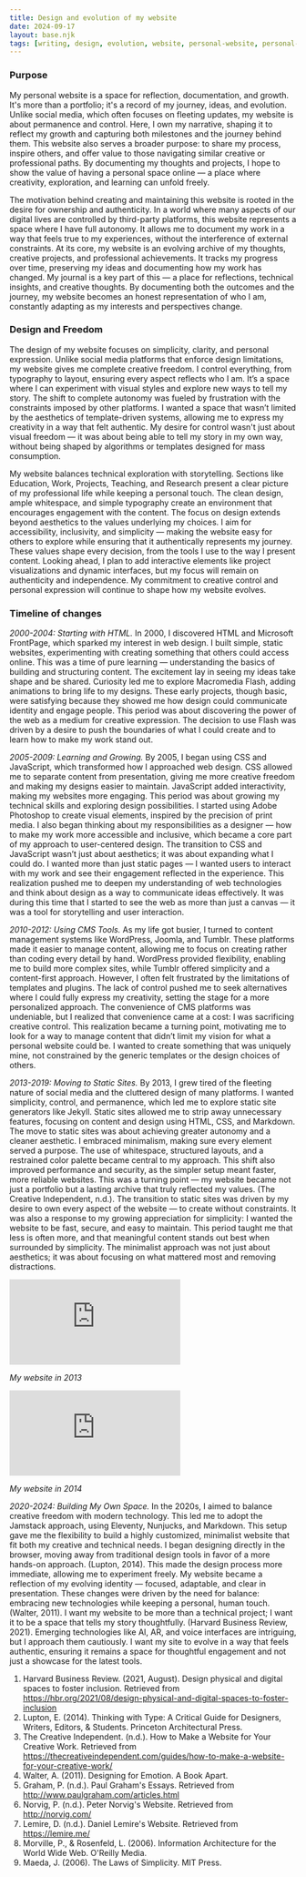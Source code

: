 ```yaml
---
title: Design and evolution of my website
date: 2024-09-17
layout: base.njk
tags: [writing, design, evolution, website, personal-website, personal-space, control, authenticity, narrative, reflection, growth]
--- 
```


### Purpose

My personal website is a space for reflection, documentation, and growth. It's more than a portfolio; it's a record of my journey, ideas, and evolution. Unlike social media, which often focuses on fleeting updates, my website is about permanence and control. Here, I own my narrative, shaping it to reflect my growth and capturing both milestones and the journey behind them. This website also serves a broader purpose: to share my process, inspire others, and offer value to those navigating similar creative or professional paths. By documenting my thoughts and projects, I hope to show the value of having a personal space online — a place where creativity, exploration, and learning can unfold freely.

The motivation behind creating and maintaining this website is rooted in the desire for ownership and authenticity. In a world where many aspects of our digital lives are controlled by third-party platforms, this website represents a space where I have full autonomy. It allows me to document my work in a way that feels true to my experiences, without the interference of external constraints. At its core, my website is an evolving archive of my thoughts, creative projects, and professional achievements. It tracks my progress over time, preserving my ideas and documenting how my work has changed. My journal is a key part of this — a place for reflections, technical insights, and creative thoughts. By documenting both the outcomes and the journey, my website becomes an honest representation of who I am, constantly adapting as my interests and perspectives change.

### Design and Freedom

The design of my website focuses on simplicity, clarity, and personal expression. Unlike social media platforms that enforce design limitations, my website gives me complete creative freedom. I control everything, from typography to layout, ensuring every aspect reflects who I am. It’s a space where I can experiment with visual styles and explore new ways to tell my story. The shift to complete autonomy was fueled by frustration with the constraints imposed by other platforms. I wanted a space that wasn’t limited by the aesthetics of template-driven systems, allowing me to express my creativity in a way that felt authentic. My desire for control wasn't just about visual freedom — it was about being able to tell my story in my own way, without being shaped by algorithms or templates designed for mass consumption.

My website balances technical exploration with storytelling. Sections like Education, Work, Projects, Teaching, and Research present a clear picture of my professional life while keeping a personal touch. The clean design, ample whitespace, and simple typography create an environment that encourages engagement with the content. The focus on design extends beyond aesthetics to the values underlying my choices. I aim for accessibility, inclusivity, and simplicity — making the website easy for others to explore while ensuring that it authentically represents my journey. These values shape every decision, from the tools I use to the way I present content. Looking ahead, I plan to add interactive elements like project visualizations and dynamic interfaces, but my focus will remain on authenticity and independence. My commitment to creative control and personal expression will continue to shape how my website evolves.

### Timeline of changes

_2000-2004: Starting with HTML._ In 2000, I discovered HTML and Microsoft FrontPage, which sparked my interest in web design. I built simple, static websites, experimenting with creating something that others could access online. This was a time of pure learning — understanding the basics of building and structuring content. The excitement lay in seeing my ideas take shape and be shared. Curiosity led me to explore Macromedia Flash, adding animations to bring life to my designs. These early projects, though basic, were satisfying because they showed me how design could communicate identity and engage people. This period was about discovering the power of the web as a medium for creative expression. The decision to use Flash was driven by a desire to push the boundaries of what I could create and to learn how to make my work stand out.

_2005-2009: Learning and Growing._ By 2005, I began using CSS and JavaScript, which transformed how I approached web design. CSS allowed me to separate content from presentation, giving me more creative freedom and making my designs easier to maintain. JavaScript added interactivity, making my websites more engaging. This period was about growing my technical skills and exploring design possibilities. I started using Adobe Photoshop to create visual elements, inspired by the precision of print media. I also began thinking about my responsibilities as a designer — how to make my work more accessible and inclusive, which became a core part of my approach to user-centered design. The transition to CSS and JavaScript wasn’t just about aesthetics; it was about expanding what I could do. I wanted more than just static pages — I wanted users to interact with my work and see their engagement reflected in the experience. This realization pushed me to deepen my understanding of web technologies and think about design as a way to communicate ideas effectively. It was during this time that I started to see the web as more than just a canvas — it was a tool for storytelling and user interaction.

_2010-2012: Using CMS Tools._ As my life got busier, I turned to content management systems like WordPress, Joomla, and Tumblr. These platforms made it easier to manage content, allowing me to focus on creating rather than coding every detail by hand. WordPress provided flexibility, enabling me to build more complex sites, while Tumblr offered simplicity and a content-first approach. However, I often felt frustrated by the limitations of templates and plugins. The lack of control pushed me to seek alternatives where I could fully express my creativity, setting the stage for a more personalized approach. The convenience of CMS platforms was undeniable, but I realized that convenience came at a cost: I was sacrificing creative control. This realization became a turning point, motivating me to look for a way to manage content that didn’t limit my vision for what a personal website could be. I wanted to create something that was uniquely mine, not constrained by the generic templates or the design choices of others.

_2013-2019: Moving to Static Sites._ By 2013, I grew tired of the fleeting nature of social media and the cluttered design of many platforms. I wanted simplicity, control, and permanence, which led me to explore static site generators like Jekyll. Static sites allowed me to strip away unnecessary features, focusing on content and design using HTML, CSS, and Markdown. The move to static sites was about achieving greater autonomy and a cleaner aesthetic. I embraced minimalism, making sure every element served a purpose. The use of whitespace, structured layouts, and a restrained color palette became central to my approach. This shift also improved performance and security, as the simpler setup meant faster, more reliable websites. This was a turning point — my website became not just a portfolio but a lasting archive that truly reflected my values. (The Creative Independent, n.d.). The transition to static sites was driven by my desire to own every aspect of the website — to create without constraints. It was also a response to my growing appreciation for simplicity: I wanted the website to be fast, secure, and easy to maintain. This period taught me that less is often more, and that meaningful content stands out best when surrounded by simplicity. The minimalist approach was not just about aesthetics; it was about focusing on what mattered most and removing distractions.

<div class="container">
<iframe class="responsive-iframe" src="https://www.youtube.com/embed/4gpAt-yYuts?si=RnLQwJ-GtOVSMfaM" title="YouTube video player" frameborder="0" allow="accelerometer; autoplay; clipboard-write; encrypted-media; gyroscope; picture-in-picture; web-share" allowfullscreen></iframe>
</div>

_My website in 2013_


<div class="container">
<iframe class="responsive-iframe" src="https://www.youtube.com/embed/1SVIbLFDy1Y?si=vKD0s3e3cZ1JhgwS" title="YouTube video player" frameborder="0" allow="accelerometer; autoplay; clipboard-write; encrypted-media; gyroscope; picture-in-picture; web-share" allowfullscreen></iframe>
</div>

_My website in 2014_

_2020-2024: Building My Own Space._ In the 2020s, I aimed to balance creative freedom with modern technology. This led me to adopt the Jamstack approach, using Eleventy, Nunjucks, and Markdown. This setup gave me the flexibility to build a highly customized, minimalist website that fit both my creative and technical needs. I began designing directly in the browser, moving away from traditional design tools in favor of a more hands-on approach. (Lupton, 2014). This made the design process more immediate, allowing me to experiment freely. My website became a reflection of my evolving identity — focused, adaptable, and clear in presentation. These changes were driven by the need for balance: embracing new technologies while keeping a personal, human touch. (Walter, 2011). I want my website to be more than a technical project; I want it to be a space that tells my story thoughtfully. (Harvard Business Review, 2021). Emerging technologies like AI, AR, and voice interfaces are intriguing, but I approach them cautiously. I want my site to evolve in a way that feels authentic, ensuring it remains a space for thoughtful engagement and not just a showcase for the latest tools.

1. Harvard Business Review. (2021, August). Design physical and digital spaces to foster inclusion. Retrieved from https://hbr.org/2021/08/design-physical-and-digital-spaces-to-foster-inclusion
2. Lupton, E. (2014). Thinking with Type: A Critical Guide for Designers, Writers, Editors, & Students. Princeton Architectural Press.
3. The Creative Independent. (n.d.). How to Make a Website for Your Creative Work. Retrieved from https://thecreativeindependent.com/guides/how-to-make-a-website-for-your-creative-work/
4. Walter, A. (2011). Designing for Emotion. A Book Apart.
5. Graham, P. (n.d.). Paul Graham's Essays. Retrieved from http://www.paulgraham.com/articles.html
6. Norvig, P. (n.d.). Peter Norvig's Website. Retrieved from http://norvig.com/
7. Lemire, D. (n.d.). Daniel Lemire's Website. Retrieved from https://lemire.me/
8. Morville, P., & Rosenfeld, L. (2006). Information Architecture for the World Wide Web. O'Reilly Media.
9. Maeda, J. (2006). The Laws of Simplicity. MIT Press.
